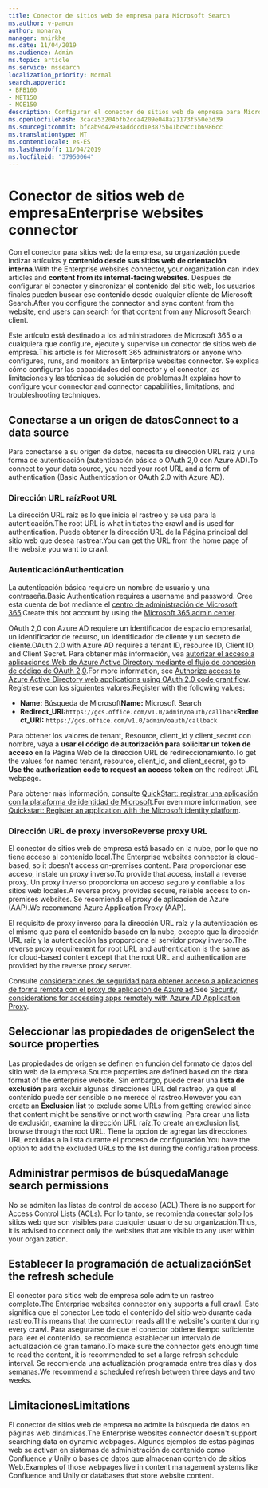 ```yaml
---
title: Conector de sitios web de empresa para Microsoft Search
ms.author: v-pamcn
author: monaray
manager: mnirkhe
ms.date: 11/04/2019
ms.audience: Admin
ms.topic: article
ms.service: mssearch
localization_priority: Normal
search.appverid:
- BFB160
- MET150
- MOE150
description: Configurar el conector de sitios web de empresa para Microsoft Search
ms.openlocfilehash: 3caca53204bfb2cca4209e048a21173f550e3d39
ms.sourcegitcommit: bfcab9d42e93addccd1e3875b41bc9cc1b6986cc
ms.translationtype: MT
ms.contentlocale: es-ES
ms.lasthandoff: 11/04/2019
ms.locfileid: "37950064"
---
```

# <a name="enterprise-websites-connector"></a><span data-ttu-id="f7f52-103">Conector de sitios web de empresa</span><span class="sxs-lookup"><span data-stu-id="f7f52-103">Enterprise websites connector</span></span>

<span data-ttu-id="f7f52-104">Con el conector para sitios web de la empresa, su organización puede indizar artículos y **contenido desde sus sitios web de orientación interna**.</span><span class="sxs-lookup"><span data-stu-id="f7f52-104">With the Enterprise websites connector, your organization can index articles and **content from its internal-facing websites**.</span></span> <span data-ttu-id="f7f52-105">Después de configurar el conector y sincronizar el contenido del sitio web, los usuarios finales pueden buscar ese contenido desde cualquier cliente de Microsoft Search.</span><span class="sxs-lookup"><span data-stu-id="f7f52-105">After you configure the connector and sync content from the website, end users can search for that content from any Microsoft Search client.</span></span>

<span data-ttu-id="f7f52-106">Este artículo está destinado a los administradores de Microsoft 365 o a cualquiera que configure, ejecute y supervise un conector de sitios web de empresa.</span><span class="sxs-lookup"><span data-stu-id="f7f52-106">This article is for Microsoft 365 administrators or anyone who configures, runs, and monitors an Enterprise websites connector.</span></span> <span data-ttu-id="f7f52-107">Se explica cómo configurar las capacidades del conector y el conector, las limitaciones y las técnicas de solución de problemas.</span><span class="sxs-lookup"><span data-stu-id="f7f52-107">It explains how to configure your connector and connector capabilities, limitations, and troubleshooting techniques.</span></span>  

## <a name="connect-to-a-data-source"></a><span data-ttu-id="f7f52-108">Conectarse a un origen de datos</span><span class="sxs-lookup"><span data-stu-id="f7f52-108">Connect to a data source</span></span> 
<span data-ttu-id="f7f52-109">Para conectarse a su origen de datos, necesita su dirección URL raíz y una forma de autenticación (autenticación básica o OAuth 2,0 con Azure AD).</span><span class="sxs-lookup"><span data-stu-id="f7f52-109">To connect to your data source, you need your root URL and a form of authentication (Basic Authentication or OAuth 2.0 with Azure AD).</span></span>

### <a name="root-url"></a><span data-ttu-id="f7f52-110">Dirección URL raíz</span><span class="sxs-lookup"><span data-stu-id="f7f52-110">Root URL</span></span>
<span data-ttu-id="f7f52-111">La dirección URL raíz es lo que inicia el rastreo y se usa para la autenticación.</span><span class="sxs-lookup"><span data-stu-id="f7f52-111">The root URL is what initiates the crawl and is used for authentication.</span></span> <span data-ttu-id="f7f52-112">Puede obtener la dirección URL de la Página principal del sitio web que desea rastrear.</span><span class="sxs-lookup"><span data-stu-id="f7f52-112">You can get the URL from the home page of the website you want to crawl.</span></span>

### <a name="authentication"></a><span data-ttu-id="f7f52-113">Autenticación</span><span class="sxs-lookup"><span data-stu-id="f7f52-113">Authentication</span></span> 
<span data-ttu-id="f7f52-114">La autenticación básica requiere un nombre de usuario y una contraseña.</span><span class="sxs-lookup"><span data-stu-id="f7f52-114">Basic Authentication requires a username and password.</span></span> <span data-ttu-id="f7f52-115">Cree esta cuenta de bot mediante el [centro de administración de Microsoft 365](https://admin.microsoft.com).</span><span class="sxs-lookup"><span data-stu-id="f7f52-115">Create this bot account by using the [Microsoft 365 admin center](https://admin.microsoft.com).</span></span>

<span data-ttu-id="f7f52-116">OAuth 2,0 con Azure AD requiere un identificador de espacio empresarial, un identificador de recurso, un identificador de cliente y un secreto de cliente.</span><span class="sxs-lookup"><span data-stu-id="f7f52-116">OAuth 2.0 with Azure AD requires a tenant ID, resource ID, Client ID, and Client Secret.</span></span>
<span data-ttu-id="f7f52-117">Para obtener más información, vea [autorizar el acceso a aplicaciones Web de Azure Active Directory mediante el flujo de concesión de código de OAuth 2,0](https://docs.microsoft.com/azure/active-directory/develop/v1-protocols-oauth-code).</span><span class="sxs-lookup"><span data-stu-id="f7f52-117">For more information, see [Authorize access to Azure Active Directory web applications using OAuth 2.0 code grant flow](https://docs.microsoft.com/azure/active-directory/develop/v1-protocols-oauth-code).</span></span> <span data-ttu-id="f7f52-118">Regístrese con los siguientes valores:</span><span class="sxs-lookup"><span data-stu-id="f7f52-118">Register with the following values:</span></span>
* <span data-ttu-id="f7f52-119">**Name:** Búsqueda de Microsoft</span><span class="sxs-lookup"><span data-stu-id="f7f52-119">**Name:** Microsoft Search</span></span>
* <span data-ttu-id="f7f52-120">**Redirect_URI:**`https://gcs.office.com/v1.0/admin/oauth/callback`</span><span class="sxs-lookup"><span data-stu-id="f7f52-120">**Redirect_URI:** `https://gcs.office.com/v1.0/admin/oauth/callback`</span></span>

<span data-ttu-id="f7f52-121">Para obtener los valores de tenant, Resource, client_id y client_secret con nombre, vaya a **usar el código de autorización para solicitar un token de acceso** en la Página Web de la dirección URL de redireccionamiento.</span><span class="sxs-lookup"><span data-stu-id="f7f52-121">To get the values for named tenant, resource, client_id, and client_secret, go to **Use the authorization code to request an access token** on the redirect URL webpage.</span></span>

<span data-ttu-id="f7f52-122">Para obtener más información, consulte [QuickStart: registrar una aplicación con la plataforma de identidad de Microsoft](https://docs.microsoft.com/azure/active-directory/develop/quickstart-register-app).</span><span class="sxs-lookup"><span data-stu-id="f7f52-122">For even more information, see [Quickstart: Register an application with the Microsoft identity platform](https://docs.microsoft.com/azure/active-directory/develop/quickstart-register-app).</span></span>

### <a name="reverse-proxy-url"></a><span data-ttu-id="f7f52-123">Dirección URL de proxy inverso</span><span class="sxs-lookup"><span data-stu-id="f7f52-123">Reverse proxy URL</span></span> 
<span data-ttu-id="f7f52-124">El conector de sitios web de empresa está basado en la nube, por lo que no tiene acceso al contenido local.</span><span class="sxs-lookup"><span data-stu-id="f7f52-124">The Enterprise websites connector is cloud-based, so it doesn't access on-premises content.</span></span> <span data-ttu-id="f7f52-125">Para proporcionar ese acceso, instale un proxy inverso.</span><span class="sxs-lookup"><span data-stu-id="f7f52-125">To provide that access, install a reverse proxy.</span></span> <span data-ttu-id="f7f52-126">Un proxy inverso proporciona un acceso seguro y confiable a los sitios web locales.</span><span class="sxs-lookup"><span data-stu-id="f7f52-126">A reverse proxy provides secure, reliable access to on-premises websites.</span></span> <span data-ttu-id="f7f52-127">Se recomienda el proxy de aplicación de Azure (AAP).</span><span class="sxs-lookup"><span data-stu-id="f7f52-127">We recommend Azure Application Proxy (AAP).</span></span>

<span data-ttu-id="f7f52-128">El requisito de proxy inverso para la dirección URL raíz y la autenticación es el mismo que para el contenido basado en la nube, excepto que la dirección URL raíz y la autenticación las proporciona el servidor proxy inverso.</span><span class="sxs-lookup"><span data-stu-id="f7f52-128">The reverse proxy requirement for root URL and authentication is the same as for cloud-based content except that the root URL and authentication are provided by the reverse proxy server.</span></span>

<span data-ttu-id="f7f52-129">Consulte [consideraciones de seguridad para obtener acceso a aplicaciones de forma remota con el proxy de aplicación de Azure ad](https://docs.microsoft.com/azure/active-directory/manage-apps/application-proxy-security).</span><span class="sxs-lookup"><span data-stu-id="f7f52-129">See [Security considerations for accessing apps remotely with Azure AD Application Proxy](https://docs.microsoft.com/azure/active-directory/manage-apps/application-proxy-security).</span></span>

## <a name="select-the-source-properties"></a><span data-ttu-id="f7f52-130">Seleccionar las propiedades de origen</span><span class="sxs-lookup"><span data-stu-id="f7f52-130">Select the source properties</span></span> 
<span data-ttu-id="f7f52-131">Las propiedades de origen se definen en función del formato de datos del sitio web de la empresa.</span><span class="sxs-lookup"><span data-stu-id="f7f52-131">Source properties are defined based on the data format of the enterprise website.</span></span> <span data-ttu-id="f7f52-132">Sin embargo, puede crear una **lista de exclusión** para excluir algunas direcciones URL del rastreo, ya que el contenido puede ser sensible o no merece el rastreo.</span><span class="sxs-lookup"><span data-stu-id="f7f52-132">However you can create an **Exclusion list** to exclude some URLs from getting crawled since that content might be sensitive or not worth crawling.</span></span> <span data-ttu-id="f7f52-133">Para crear una lista de exclusión, examine la dirección URL raíz.</span><span class="sxs-lookup"><span data-stu-id="f7f52-133">To create an exclusion list, browse through the root URL.</span></span> <span data-ttu-id="f7f52-134">Tiene la opción de agregar las direcciones URL excluidas a la lista durante el proceso de configuración.</span><span class="sxs-lookup"><span data-stu-id="f7f52-134">You have the option to add the excluded URLs to the list during the configuration process.</span></span>

## <a name="manage-search-permissions"></a><span data-ttu-id="f7f52-135">Administrar permisos de búsqueda</span><span class="sxs-lookup"><span data-stu-id="f7f52-135">Manage search permissions</span></span> 
<span data-ttu-id="f7f52-136">No se admiten las listas de control de acceso (ACL).</span><span class="sxs-lookup"><span data-stu-id="f7f52-136">There is no support for Access Control Lists (ACLs).</span></span> <span data-ttu-id="f7f52-137">Por lo tanto, se recomienda conectar solo los sitios web que son visibles para cualquier usuario de su organización.</span><span class="sxs-lookup"><span data-stu-id="f7f52-137">Thus, it is advised to connect only the websites that are visible to any user within your organization.</span></span>

## <a name="set-the-refresh-schedule"></a><span data-ttu-id="f7f52-138">Establecer la programación de actualización</span><span class="sxs-lookup"><span data-stu-id="f7f52-138">Set the refresh schedule</span></span>
<span data-ttu-id="f7f52-139">El conector para sitios web de empresa solo admite un rastreo completo.</span><span class="sxs-lookup"><span data-stu-id="f7f52-139">The Enterprise websites connector only supports a full crawl.</span></span> <span data-ttu-id="f7f52-140">Esto significa que el conector Lee todo el contenido del sitio web durante cada rastreo.</span><span class="sxs-lookup"><span data-stu-id="f7f52-140">This means that the connector reads all the website's content during every crawl.</span></span> <span data-ttu-id="f7f52-141">Para asegurarse de que el conector obtiene tiempo suficiente para leer el contenido, se recomienda establecer un intervalo de actualización de gran tamaño.</span><span class="sxs-lookup"><span data-stu-id="f7f52-141">To make sure the connector gets enough time to read the content, it is recommended to set a large refresh schedule interval.</span></span> <span data-ttu-id="f7f52-142">Se recomienda una actualización programada entre tres días y dos semanas.</span><span class="sxs-lookup"><span data-stu-id="f7f52-142">We recommend a scheduled refresh between three days and two weeks.</span></span>

## <a name="limitations"></a><span data-ttu-id="f7f52-143">Limitaciones</span><span class="sxs-lookup"><span data-stu-id="f7f52-143">Limitations</span></span> 
<span data-ttu-id="f7f52-144">El conector de sitios web de empresa no admite la búsqueda de datos en páginas web dinámicas.</span><span class="sxs-lookup"><span data-stu-id="f7f52-144">The Enterprise websites connector doesn't support searching data on dynamic webpages.</span></span> <span data-ttu-id="f7f52-145">Algunos ejemplos de estas páginas web se activan en sistemas de administración de contenido como Confluence y Unily o bases de datos que almacenan contenido de sitios Web.</span><span class="sxs-lookup"><span data-stu-id="f7f52-145">Examples of those webpages live in content management systems like Confluence and Unily or databases that store website content.</span></span>